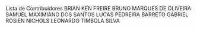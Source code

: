 Lista de Contribuidores
BRIAN KEN FREIRE
BRUNO MARQUES DE OLIVEIRA
SAMUEL MAXIMIANO DOS SANTOS
LUCAS PEDREIRA BARRETO
GABRIEL ROSIEN NICHOLS
LEONARDO TIMBOLA SILVA
